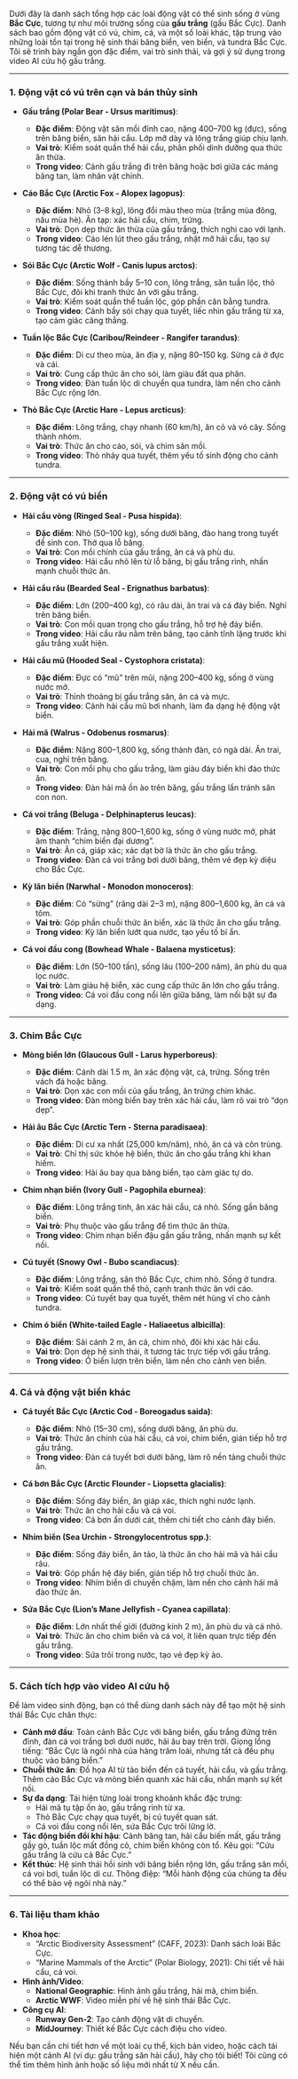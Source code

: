 Dưới đây là danh sách tổng hợp các loài động vật có thể sinh sống ở vùng **Bắc Cực**, tương tự như môi trường sống của **gấu trắng** (gấu Bắc Cực). Danh sách bao gồm động vật có vú, chim, cá, và một số loài khác, tập trung vào những loài tồn tại trong hệ sinh thái băng biển, ven biển, và tundra Bắc Cực. Tôi sẽ trình bày ngắn gọn đặc điểm, vai trò sinh thái, và gợi ý sử dụng trong video AI cứu hộ gấu trắng.

---

### 1. Động vật có vú trên cạn và bán thủy sinh
- **Gấu trắng (Polar Bear - Ursus maritimus)**:
  - **Đặc điểm**: Động vật săn mồi đỉnh cao, nặng 400–700 kg (đực), sống trên băng biển, săn hải cẩu. Lớp mỡ dày và lông trắng giúp chịu lạnh.
  - **Vai trò**: Kiểm soát quần thể hải cẩu, phân phối dinh dưỡng qua thức ăn thừa.
  - **Trong video**: Cảnh gấu trắng đi trên băng hoặc bơi giữa các mảng băng tan, làm nhân vật chính.

- **Cáo Bắc Cực (Arctic Fox - Alopex lagopus)**:
  - **Đặc điểm**: Nhỏ (3–8 kg), lông đổi màu theo mùa (trắng mùa đông, nâu mùa hè). Ăn tạp: xác hải cẩu, chim, trứng.
  - **Vai trò**: Dọn dẹp thức ăn thừa của gấu trắng, thích nghi cao với lạnh.
  - **Trong video**: Cáo lén lút theo gấu trắng, nhặt mỡ hải cẩu, tạo sự tương tác dễ thương.

- **Sói Bắc Cực (Arctic Wolf - Canis lupus arctos)**:
  - **Đặc điểm**: Sống thành bầy 5–10 con, lông trắng, săn tuần lộc, thỏ Bắc Cực, đôi khi tranh thức ăn với gấu trắng.
  - **Vai trò**: Kiểm soát quần thể tuần lộc, góp phần cân bằng tundra.
  - **Trong video**: Cảnh bầy sói chạy qua tuyết, liếc nhìn gấu trắng từ xa, tạo cảm giác căng thẳng.

- **Tuần lộc Bắc Cực (Caribou/Reindeer - Rangifer tarandus)**:
  - **Đặc điểm**: Di cư theo mùa, ăn địa y, nặng 80–150 kg. Sừng cả ở đực và cái.
  - **Vai trò**: Cung cấp thức ăn cho sói, làm giàu đất qua phân.
  - **Trong video**: Đàn tuần lộc di chuyển qua tundra, làm nền cho cảnh Bắc Cực rộng lớn.

- **Thỏ Bắc Cực (Arctic Hare - Lepus arcticus)**:
  - **Đặc điểm**: Lông trắng, chạy nhanh (60 km/h), ăn cỏ và vỏ cây. Sống thành nhóm.
  - **Vai trò**: Thức ăn cho cáo, sói, và chim săn mồi.
  - **Trong video**: Thỏ nhảy qua tuyết, thêm yếu tố sinh động cho cảnh tundra.

---

### 2. Động vật có vú biển
- **Hải cẩu vòng (Ringed Seal - Pusa hispida)**:
  - **Đặc điểm**: Nhỏ (50–100 kg), sống dưới băng, đào hang trong tuyết để sinh con. Thở qua lỗ băng.
  - **Vai trò**: Con mồi chính của gấu trắng, ăn cá và phù du.
  - **Trong video**: Hải cẩu nhô lên từ lỗ băng, bị gấu trắng rình, nhấn mạnh chuỗi thức ăn.

- **Hải cẩu râu (Bearded Seal - Erignathus barbatus)**:
  - **Đặc điểm**: Lớn (200–400 kg), có râu dài, ăn trai và cá đáy biển. Nghỉ trên băng biển.
  - **Vai trò**: Con mồi quan trọng cho gấu trắng, hỗ trợ hệ đáy biển.
  - **Trong video**: Hải cẩu râu nằm trên băng, tạo cảnh tĩnh lặng trước khi gấu trắng xuất hiện.

- **Hải cẩu mũ (Hooded Seal - Cystophora cristata)**:
  - **Đặc điểm**: Đực có “mũ” trên mũi, nặng 200–400 kg, sống ở vùng nước mở.
  - **Vai trò**: Thỉnh thoảng bị gấu trắng săn, ăn cá và mực.
  - **Trong video**: Cảnh hải cẩu mũ bơi nhanh, làm đa dạng hệ động vật biển.

- **Hải mã (Walrus - Odobenus rosmarus)**:
  - **Đặc điểm**: Nặng 800–1,800 kg, sống thành đàn, có ngà dài. Ăn trai, cua, nghỉ trên băng.
  - **Vai trò**: Con mồi phụ cho gấu trắng, làm giàu đáy biển khi đào thức ăn.
  - **Trong video**: Đàn hải mã ồn ào trên băng, gấu trắng lẩn tránh săn con non.

- **Cá voi trắng (Beluga - Delphinapterus leucas)**:
  - **Đặc điểm**: Trắng, nặng 800–1,600 kg, sống ở vùng nước mở, phát âm thanh “chim biển đại dương”.
  - **Vai trò**: Ăn cá, giáp xác; xác dạt bờ là thức ăn cho gấu trắng.
  - **Trong video**: Đàn cá voi trắng bơi dưới băng, thêm vẻ đẹp kỳ diệu cho Bắc Cực.

- **Kỳ lân biển (Narwhal - Monodon monoceros)**:
  - **Đặc điểm**: Có “sừng” (răng dài 2–3 m), nặng 800–1,600 kg, ăn cá và tôm.
  - **Vai trò**: Góp phần chuỗi thức ăn biển, xác là thức ăn cho gấu trắng.
  - **Trong video**: Kỳ lân biển lướt qua nước, tạo yếu tố bí ẩn.

- **Cá voi đầu cong (Bowhead Whale - Balaena mysticetus)**:
  - **Đặc điểm**: Lớn (50–100 tấn), sống lâu (100–200 năm), ăn phù du qua lọc nước.
  - **Vai trò**: Làm giàu hệ biển, xác cung cấp thức ăn lớn cho gấu trắng.
  - **Trong video**: Cá voi đầu cong nổi lên giữa băng, làm nổi bật sự đa dạng.

---

### 3. Chim Bắc Cực
- **Mòng biển lớn (Glaucous Gull - Larus hyperboreus)**:
  - **Đặc điểm**: Cánh dài 1.5 m, ăn xác động vật, cá, trứng. Sống trên vách đá hoặc băng.
  - **Vai trò**: Dọn xác con mồi của gấu trắng, ăn trứng chim khác.
  - **Trong video**: Đàn mòng biển bay trên xác hải cẩu, làm rõ vai trò “dọn dẹp”.

- **Hải âu Bắc Cực (Arctic Tern - Sterna paradisaea)**:
  - **Đặc điểm**: Di cư xa nhất (25,000 km/năm), nhỏ, ăn cá và côn trùng.
  - **Vai trò**: Chỉ thị sức khỏe hệ biển, thức ăn cho gấu trắng khi khan hiếm.
  - **Trong video**: Hải âu bay qua băng biển, tạo cảm giác tự do.

- **Chim nhạn biển (Ivory Gull - Pagophila eburnea)**:
  - **Đặc điểm**: Lông trắng tinh, ăn xác hải cẩu, cá nhỏ. Sống gần băng biển.
  - **Vai trò**: Phụ thuộc vào gấu trắng để tìm thức ăn thừa.
  - **Trong video**: Chim nhạn biển đậu gần gấu trắng, nhấn mạnh sự kết nối.

- **Cú tuyết (Snowy Owl - Bubo scandiacus)**:
  - **Đặc điểm**: Lông trắng, săn thỏ Bắc Cực, chim nhỏ. Sống ở tundra.
  - **Vai trò**: Kiểm soát quần thể thỏ, cạnh tranh thức ăn với cáo.
  - **Trong video**: Cú tuyết bay qua tuyết, thêm nét hùng vĩ cho cảnh tundra.

- **Chim ó biển (White-tailed Eagle - Haliaeetus albicilla)**:
  - **Đặc điểm**: Sải cánh 2 m, ăn cá, chim nhỏ, đôi khi xác hải cẩu.
  - **Vai trò**: Dọn dẹp hệ sinh thái, ít tương tác trực tiếp với gấu trắng.
  - **Trong video**: Ó biển lượn trên biển, làm nền cho cảnh ven biển.

---

### 4. Cá và động vật biển khác
- **Cá tuyết Bắc Cực (Arctic Cod - Boreogadus saida)**:
  - **Đặc điểm**: Nhỏ (15–30 cm), sống dưới băng, ăn phù du.
  - **Vai trò**: Thức ăn chính của hải cẩu, cá voi, chim biển, gián tiếp hỗ trợ gấu trắng.
  - **Trong video**: Đàn cá tuyết bơi dưới băng, làm rõ nền tảng chuỗi thức ăn.

- **Cá bơn Bắc Cực (Arctic Flounder - Liopsetta glacialis)**:
  - **Đặc điểm**: Sống đáy biển, ăn giáp xác, thích nghi nước lạnh.
  - **Vai trò**: Thức ăn cho hải cẩu và cá voi.
  - **Trong video**: Cá bơn ẩn dưới cát, thêm chi tiết cho cảnh đáy biển.

- **Nhím biển (Sea Urchin - Strongylocentrotus spp.)**:
  - **Đặc điểm**: Sống đáy biển, ăn tảo, là thức ăn cho hải mã và hải cẩu râu.
  - **Vai trò**: Góp phần hệ đáy biển, gián tiếp hỗ trợ chuỗi thức ăn.
  - **Trong video**: Nhím biển di chuyển chậm, làm nền cho cảnh hải mã đào thức ăn.

- **Sứa Bắc Cực (Lion’s Mane Jellyfish - Cyanea capillata)**:
  - **Đặc điểm**: Lớn nhất thế giới (đường kính 2 m), ăn phù du và cá nhỏ.
  - **Vai trò**: Thức ăn cho chim biển và cá voi, ít liên quan trực tiếp đến gấu trắng.
  - **Trong video**: Sứa trôi trong nước, tạo vẻ đẹp kỳ ảo.

---

### 5. Cách tích hợp vào video AI cứu hộ
Để làm video sinh động, bạn có thể dùng danh sách này để tạo một hệ sinh thái Bắc Cực chân thực:

- **Cảnh mở đầu**: Toàn cảnh Bắc Cực với băng biển, gấu trắng đứng trên đỉnh, đàn cá voi trắng bơi dưới nước, hải âu bay trên trời. Giọng lồng tiếng: “Bắc Cực là ngôi nhà của hàng trăm loài, nhưng tất cả đều phụ thuộc vào băng biển.”
- **Chuỗi thức ăn**: Đồ họa AI từ tảo biển đến cá tuyết, hải cẩu, và gấu trắng. Thêm cáo Bắc Cực và mòng biển quanh xác hải cẩu, nhấn mạnh sự kết nối.
- **Sự đa dạng**: Tái hiện từng loài trong khoảnh khắc đặc trưng:
  - Hải mã tụ tập ồn ào, gấu trắng rình từ xa.
  - Thỏ Bắc Cực chạy qua tuyết, bị cú tuyết quan sát.
  - Cá voi đầu cong nổi lên, sứa Bắc Cực trôi lững lờ.
- **Tác động biến đổi khí hậu**: Cảnh băng tan, hải cẩu biến mất, gấu trắng gầy gò, tuần lộc mất đồng cỏ, chim biển không còn tổ. Kêu gọi: “Cứu gấu trắng là cứu cả Bắc Cực.”
- **Kết thúc**: Hệ sinh thái hồi sinh với băng biển rộng lớn, gấu trắng săn mồi, cá voi bơi, tuần lộc di cư. Thông điệp: “Mỗi hành động của chúng ta đều có thể bảo vệ ngôi nhà này.”

---

### 6. Tài liệu tham khảo
- **Khoa học**:
  - “Arctic Biodiversity Assessment” (CAFF, 2023): Danh sách loài Bắc Cực.
  - “Marine Mammals of the Arctic” (Polar Biology, 2021): Chi tiết về hải cẩu, cá voi.
- **Hình ảnh/Video**:
  - **National Geographic**: Hình ảnh gấu trắng, hải mã, chim biển.
  - **Arctic WWF**: Video miễn phí về hệ sinh thái Bắc Cực.
- **Công cụ AI**:
  - **Runway Gen-2**: Tạo cảnh động vật di chuyển.
  - **MidJourney**: Thiết kế Bắc Cực cách điệu cho video.

Nếu bạn cần chi tiết hơn về một loài cụ thể, kịch bản video, hoặc cách tái hiện một cảnh AI (ví dụ: gấu trắng săn hải cẩu), hãy cho tôi biết! Tôi cũng có thể tìm thêm hình ảnh hoặc số liệu mới nhất từ X nếu cần.
